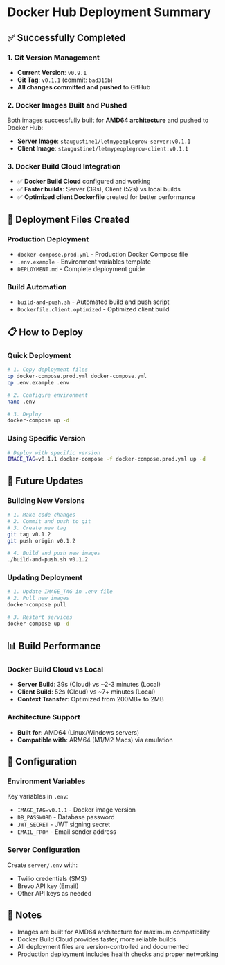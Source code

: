 # Docker Hub Deployment Summary

## ✅ Successfully Completed

### 1. Git Version Management
- **Current Version**: `v0.9.1`
- **Git Tag**: `v0.1.1` (commit: `bad316b`)
- **All changes committed and pushed** to GitHub

### 2. Docker Images Built and Pushed
Both images successfully built for **AMD64 architecture** and pushed to Docker Hub:

- **Server Image**: `staugustine1/letmypeoplegrow-server:v0.1.1`
- **Client Image**: `staugustine1/letmypeoplegrow-client:v0.1.1`

### 3. Docker Build Cloud Integration
- ✅ **Docker Build Cloud** configured and working
- ✅ **Faster builds**: Server (39s), Client (52s) vs local builds
- ✅ **Optimized client Dockerfile** created for better performance

## 🚀 Deployment Files Created

### Production Deployment
- `docker-compose.prod.yml` - Production Docker Compose file
- `.env.example` - Environment variables template
- `DEPLOYMENT.md` - Complete deployment guide

### Build Automation
- `build-and-push.sh` - Automated build and push script
- `Dockerfile.client.optimized` - Optimized client build

## 📋 How to Deploy

### Quick Deployment
```bash
# 1. Copy deployment files
cp docker-compose.prod.yml docker-compose.yml
cp .env.example .env

# 2. Configure environment
nano .env

# 3. Deploy
docker-compose up -d
```

### Using Specific Version
```bash
# Deploy with specific version
IMAGE_TAG=v0.1.1 docker-compose -f docker-compose.prod.yml up -d
```

## 🔄 Future Updates

### Building New Versions
```bash
# 1. Make code changes
# 2. Commit and push to git
# 3. Create new tag
git tag v0.1.2
git push origin v0.1.2

# 4. Build and push new images
./build-and-push.sh v0.1.2
```

### Updating Deployment
```bash
# 1. Update IMAGE_TAG in .env file
# 2. Pull new images
docker-compose pull

# 3. Restart services
docker-compose up -d
```

## 📊 Build Performance

### Docker Build Cloud vs Local
- **Server Build**: 39s (Cloud) vs ~2-3 minutes (Local)
- **Client Build**: 52s (Cloud) vs ~7+ minutes (Local)
- **Context Transfer**: Optimized from 200MB+ to 2MB

### Architecture Support
- **Built for**: AMD64 (Linux/Windows servers)
- **Compatible with**: ARM64 (M1/M2 Macs) via emulation

## 🔧 Configuration

### Environment Variables
Key variables in `.env`:
- `IMAGE_TAG=v0.1.1` - Docker image version
- `DB_PASSWORD` - Database password
- `JWT_SECRET` - JWT signing secret
- `EMAIL_FROM` - Email sender address

### Server Configuration
Create `server/.env` with:
- Twilio credentials (SMS)
- Brevo API key (Email)
- Other API keys as needed

## 📝 Notes

- Images are built for AMD64 architecture for maximum compatibility
- Docker Build Cloud provides faster, more reliable builds
- All deployment files are version-controlled and documented
- Production deployment includes health checks and proper networking 